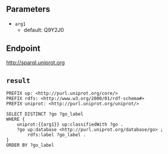 # 

## Parameters
* `arg1`
  * default: Q9Y2J0

## Endpoint
http://sparql.uniprot.org

## `result`

```sparql
PREFIX up: <http://purl.uniprot.org/core/>
PREFIX rdfs: <http://www.w3.org/2000/01/rdf-schema#>
PREFIX uniprot: <http://purl.uniprot.org/uniprot/>

SELECT DISTINCT ?go ?go_label
WHERE {
    uniprot:{{arg1}} up:classifiedWith ?go .
    ?go up:database <http://purl.uniprot.org/database/go> ;
        rdfs:label ?go_label .
}
ORDER BY ?go_label


```
